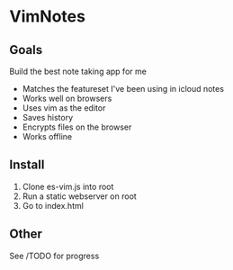 
# VimNotes

## Goals

Build the best note taking app for me

* Matches the featureset I've been using in icloud notes
* Works well on browsers
* Uses vim as the editor
* Saves history
* Encrypts files on the browser
* Works offline


## Install

1. Clone es-vim.js into root
2. Run a static webserver on root
3. Go to index.html

## Other

See /TODO for progress
